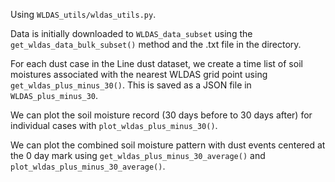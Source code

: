 Using `WLDAS_utils/wldas_utils.py`. 

Data is initially downloaded to `WLDAS_data_subset` 
using the `get_wldas_data_bulk_subset()` method 
and the .txt file in the directory. 

For each dust case in the Line dust dataset, 
we create a time list of soil moistures 
associated with the nearest WLDAS grid point 
using `get_wldas_plus_minus_30()`. This is saved 
as a JSON file in `WLDAS_plus_minus_30`. 

We can plot the soil moisture record (30 days before to 30 days after) 
for individual cases with `plot_wldas_plus_minus_30()`.

We can plot the combined soil moisture pattern
with dust events centered at the 0 day mark 
using `get_wldas_plus_minus_30_average()` and 
`plot_wldas_plus_minus_30_average()`. 